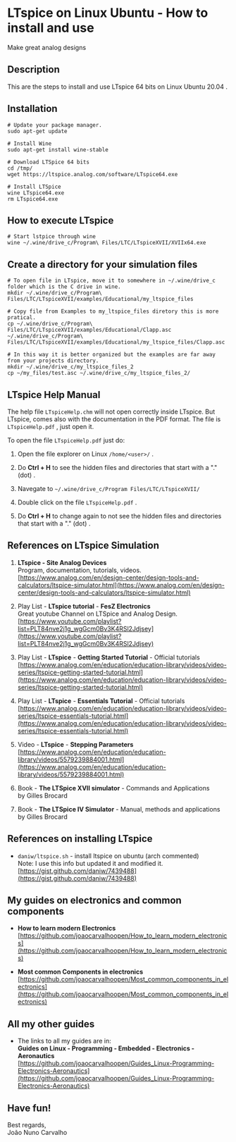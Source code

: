 # LTspice on Linux Ubuntu - How to install and use
Make great analog designs

## Description
This are the steps to install and use LTspice 64 bits on Linux Ubuntu 20.04 . <br>

## Installation

```
# Update your package manager.
sudo apt-get update

# Install Wine
sudo apt-get install wine-stable

# Download LTSpice 64 bits
cd /tmp/
wget https://ltspice.analog.com/software/LTspice64.exe

# Install LTSpice
wine LTspice64.exe
rm LTspice64.exe
```

## How to execute LTspice 

```
# Start lstpice through wine
wine ~/.wine/drive_c/Program\ Files/LTC/LTspiceXVII/XVIIx64.exe
```

## Create a directory for your simulation files

```
# To open file in LTspice, move it to somewhere in ~/.wine/drive_c folder which is the C drive in wine.
mkdir ~/.wine/drive_c/Program\ Files/LTC/LTspiceXVII/examples/Educational/my_ltspice_files

# Copy file from Examples to my_ltspice_files diretory this is more pratical.
cp ~/.wine/drive_c/Program\ Files/LTC/LTspiceXVII/examples/Educational/Clapp.asc ~/.wine/drive_c/Program\ Files/LTC/LTspiceXVII/examples/Educational/my_ltspice_files/Clapp.asc 

# In this way it is better organized but the examples are far away from your projects directory.
mkdir ~/.wine/drive_c/my_ltspice_files_2
cp ~/my_files/test.asc ~/.wine/drive_c/my_ltspice_files_2/
```

## LTspice Help Manual

The help file ```LTspiceHelp.chm``` will not open correctly inside LTspice. But LTspice, comes also with the documentation in the PDF format. The file is ```LTspiceHelp.pdf``` , just open it.

To open the file ```LTspiceHelp.pdf``` just do:

1. Open the file explorer on Linux ```/home/<user>/``` .

2. Do **Ctrl + H** to see the hidden files and directories that start with a "." (dot) .

3. Navegate to ```~/.wine/drive_c/Program Files/LTC/LTspiceXVII/```

4. Double click on the file ```LTspiceHelp.pdf``` .

5. Do **Ctrl + H** to change again to not see the hidden files and directories that start with a "." (dot) .


## References on LTspice Simulation

1. **LTspice - Site Analog Devices** <br>
   Program, documentation, tutorials, videos. <br>
   [https://www.analog.com/en/design-center/design-tools-and-calculators/ltspice-simulator.html](https://www.analog.com/en/design-center/design-tools-and-calculators/ltspice-simulator.html) 

2. Play List - **LTspice tutorial** - **FesZ Electronics** <br>
   Great youtube Channel on LTSpice and Analog Design. <br>
   [https://www.youtube.com/playlist?list=PLT84nve2j1g_wgGcm0Bv3K4RSl2Jdjsey](https://www.youtube.com/playlist?list=PLT84nve2j1g_wgGcm0Bv3K4RSl2Jdjsey)

3. Play List - **LTspice** - **Getting Started Tutorial** - Official tutorials <br>
   [https://www.analog.com/en/education/education-library/videos/video-series/ltspice-getting-started-tutorial.html](https://www.analog.com/en/education/education-library/videos/video-series/ltspice-getting-started-tutorial.html) 

4. Play List - **LTspice** - **Essentials Tutorial** - Official tutorials <br>
   [https://www.analog.com/en/education/education-library/videos/video-series/ltspice-essentials-tutorial.html](https://www.analog.com/en/education/education-library/videos/video-series/ltspice-essentials-tutorial.html)

5. Video - **LTspice** - **Stepping Parameters** <br>
   [https://www.analog.com/en/education/education-library/videos/5579239884001.html](https://www.analog.com/en/education/education-library/videos/5579239884001.html)

6. Book - **The LTSpice XVII simulator** - Commands and Applications <br>
   by Gilles Brocard <br>

7. Book - **The LTSpice IV Simulator** - Manual, methods and applications <br>
   by Gilles Brocard <br>


## References on installing LTspice

* ```daniw/ltspice.sh``` - install ltspice on ubuntu (arch commented) <br>
  Note: I use this info but updated it and modified it. <br>
  [https://gist.github.com/daniw/7439488](https://gist.github.com/daniw/7439488)


## My guides on electronics and common components

* **How to learn modern Electronics** <br>
  [https://github.com/joaocarvalhoopen/How_to_learn_modern_electronics](https://github.com/joaocarvalhoopen/How_to_learn_modern_electronics)

* **Most common Components in electronics** <br>
  [https://github.com/joaocarvalhoopen/Most_common_components_in_electronics](https://github.com/joaocarvalhoopen/Most_common_components_in_electronics)


## All my other guides

* The links to all my guides are in: <br>
  **Guides on Linux - Programming - Embedded - Electronics - Aeronautics** <br>
  [https://github.com/joaocarvalhoopen/Guides_Linux-Programming-Electronics-Aeronautics](https://github.com/joaocarvalhoopen/Guides_Linux-Programming-Electronics-Aeronautics)


## Have fun!
Best regards, <br>
João Nuno Carvalho <br>
